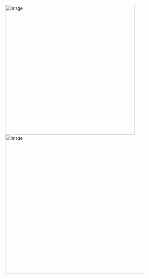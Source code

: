 <img width="427" alt="image" src="https://github.com/milleny2203/Javascript004/assets/46906874/aa001205-9971-475d-97c7-f9ad2a1b732a">
<img width="458" alt="image" src="https://github.com/milleny2203/Javascript004/assets/46906874/b035658a-b30d-4ffa-8fb9-d849966669af">

